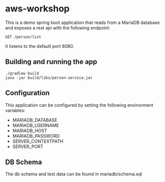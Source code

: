 # aws-workshop

This is a demo spring boot application that reads from a MariaDB database and exposes a rest api with the following endpoint:

    GET /person/list

It listens to the default port 8080.

## Building and running the app

    ./gradlew build
    java -jar build/libs/person-service.jar

## Configuration

This application can be configured by setting the following environment variables:

- MARIADB_DATABASE
- MARIADB_USERNAME
- MARIADB_HOST
- MARIADB_PASSWORD
- SERVER_CONTEXTPATH
- SERVER_PORT

## DB Schema

The db schema and test data can be found in mariadb/schema.sql
